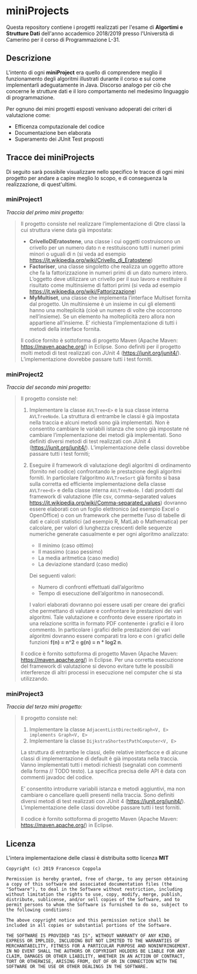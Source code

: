 # miniProjects 

Questa repository contiene i progetti realizzati per l'esame di **Algortimi e Strutture Dati** dell'anno accademico 2018/2019 presso l'Università di Camerino per il corso di Programmazione L-31.

## Descrizione

L'intento di ogni **miniProject** era quello di comprendere meglio il funzionamento degli algoritmi illustrati durante il corso e sul come implementarli adeguatamente in Java. Discorso analogo per ciò che concerne le strutture dati e il loro comportamento nel medesimo linguaggio di programmazione.

Per ognuno dei mini progetti esposti venivano adoperati dei criteri di valutazione come:
- Efficenza computazionale del codice
- Documentazione ben elaborata
- Superamento dei JUnit Test proposti 

## Tracce dei miniProjects

Di seguito sarà possibile visualizzare nello specifico le tracce di ogni mini progetto per andare a capire meglio lo scopo, e di conseguenza la realizzazione, di quest'ultimi.

### miniProject1

*Traccia del primo mini progetto:*

> Il progetto consiste nel realizzare l’implementazione di Qtre classi la cui struttura viene data già impostata: 
> - **CrivelloDiEratostene**,	una	classe	i	cui	oggetti	costruiscono	un	crivello	per	un	numero	dato	n	e	restituiscono	tutti	i	numeri	primi	minori	o	uguali	di	n	(si	veda	ad	esempio	https://it.wikipedia.org/wiki/Crivello_di_Eratostene)
> - **Factoriser**,	una	classe	singoletto	che	realizza	un	oggetto	attore	che	fa	la	fattorizzazione	in	numeri primi	di	un	dato	numero	intero.	L’oggetto deve	utilizzare un	crivello	per	il	suo	lavoro	e	restituire	il	risultato	come multinsieme di	fattori	primi	(si	veda	ad	esempio	https://it.wikipedia.org/wiki/Fattorizzazione)
> - **MyMultiset**,	una	classe	che	implementa	l’interface Multiset<E> fornita	dal	progetto.	Un	multinsieme è	un	insieme	in	cui	gli	elementi	hanno	una	molteplicità	(cioè	un	numero	di	volte	che	occorrono	nell’insieme).	Se	un	elemento	ha	molteplicità	zero	allora	non	appartiene	all’insieme.	E’	richiesta l’implementazione	di	tutti	i	metodi	della	interface fornita.	
> 
> Il	codice	fornito	è	sottoforma	di	progetto	Maven	(Apache	Maven:	https://maven.apache.org/)	in	Eclipse.	Sono	definiti	per	il	progetto	molti	metodi di	test	realizzati	con	JUnit	4	(https://junit.org/junit4/).	L’implementazione	dovrebbe	passare tutti	i	test	forniti.	

### miniProject2

*Traccia del secondo mini progetto:*

> Il	progetto	consiste	nel:
> 1. Implementare	la	classe	```AVLTree<E>``` e	la	sua	classe	interna	```AVLTreeNode```.	La	struttura	di	entrambe	le	classi	è già	impostata	nella	traccia	e	alcuni	metodi	sono	già	implementati.	Non	è	consentito	cambiare	le	variabili	istanza	che	sono	già	impostate	né	cambiare	l’implementazione	dei	metodi	già	implementati. Sono	definiti	diversi	metodi	di	test	realizzati	con	JUnit	4	(https://junit.org/junit4/). L’implementazione	delle	classi	dovrebbe	passare	tutti	i	test	forniti;
> 2. Eseguire	il	framework	di	valutazione	degli	algoritmi	di	ordinamento	(fornito	nel	codice)	confrontando	le	prestazione	degli	algoritmi	forniti.	In	particolare	l’algoritmo	```AVLTreeSort``` già	fornito	si	basa	sulla	corretta	ed	efficiente	implementazione	della	classe	```AVLTree<E>``` e	della	classe	interna	```AVLTreeNode```.	I	dati	prodotti	dal	framework	di	valutazione	(file	csv, comma-separated	values https://it.wikipedia.org/wiki/Comma-separated_values)	dovranno	essere	elaborati	con	un	foglio	elettronico	(ad	esempio	Excel	o	OpenOffice)	o	con	un	framework	che	permette	l’uso	di	tabelle	di	dati	e	calcoli	statistici	(ad esempio	R,	MatLab	o	Mathematica)	per	calcolare,	per	valori	di	lunghezza	crescenti	delle	sequenze	numeriche generate	casualmente	e	per	ogni	algoritmo	analizzato:
>    + Il	minimo (caso	ottimo)
>    + Il	massimo (caso	pessimo)
>    + La	media	aritmetica	(caso	medio)
>    + La	deviazione	standard	(caso	medio)
>
>    Dei seguenti valori:
>    + Numero	di	confronti	effettuati	dall’algoritmo
>    + Tempo	di	esecuzione	dell’algoritmo	in	nanosecondi.
> 
>    I	valori	elaborati	dovranno	poi	essere	usati	per	creare	dei	grafici	che	permettano	di	valutare	e	confrontare	le	prestazioni	dei	vari	algoritmi.	Tale	valutazione	e	confronto	deve	essere	riportato	in	una	relazione	scritta	in	formato	PDF	contenente	i	grafici	e	il	loro	commento.	In	particolare	i	grafici	delle	prestazioni	dei vari	algoritmi	dovranno	essere	comparati	tra	loro	e	con	i	grafici	delle	funzioni	**f(n)	=	n^2** e	**g(n)	=	n	*	log2 n**.
>
> Il	codice	è	fornito	sottoforma	di	progetto	Maven	(Apache	Maven:	https://maven.apache.org/)	in	Eclipse.	Per	una	corretta	esecuzione	del	framework	di	valutazione	si	devono	evitare	tutte	le	possibili	interferenze	di	altri	processi	in	esecuzione	nel computer	che	si	sta	utilizzando.	

### miniProject3

*Traccia del terzo mini progetto:*

>Il	progetto	consiste	nel:
>1. Implementare	la	classe ```AdjacentListDirectedGraph<V, E> implements Graph<V, E>``` 
>2. Implementare	la	classe	```DijkstraShortestPathComputer<V, E>```
>
> La	struttura	di	entrambe	le	classi,	delle	relative	interfacce e	di	alcune	classi	di	implementazione	di	default	è già	impostata	nella	traccia.	 Vanno	implementati	tutti	i	metodi	richiesti	(segnalati	con	commenti	della	forma	// TODO testo).	La	specifica	precisa	delle	API	è	data	con	commenti	javadoc	del	codice.	
> 
> E’ consentito	introdurre	variabili	istanza	e	metodi	aggiuntivi,	ma	non	cambiare	o	cancellare	quelli	presenti	nella	traccia. Sono	definiti	diversi	metodi	di	test	realizzati	con	JUnit	4	(https://junit.org/junit4/).	L’implementazione	delle	classi	dovrebbe	passare	tutti	i	test	forniti.
> 
> Il	codice	è	fornito	sottoforma	di progetto	Maven	(Apache	Maven:	https://maven.apache.org/)	in	Eclipse.	

## Licenza

L'intera implementazione delle classi è distribuita sotto licenza **MIT** 

```
Copyright (c) 2019 Francesco Coppola

Permission is hereby granted, free of charge, to any person obtaining a copy of this software and associated documentation files (the "Software"), to deal in the Software without restriction, including without limitation the rights to use, copy, modify, merge, publish, distribute, sublicense, and/or sell copies of the Software, and to permit persons to whom the Software is furnished to do so, subject to the following conditions:

The above copyright notice and this permission notice shall be included in all copies or substantial portions of the Software.

THE SOFTWARE IS PROVIDED "AS IS", WITHOUT WARRANTY OF ANY KIND, EXPRESS OR IMPLIED, INCLUDING BUT NOT LIMITED TO THE WARRANTIES OF MERCHANTABILITY, FITNESS FOR A PARTICULAR PURPOSE AND NONINFRINGEMENT. IN NO EVENT SHALL THE AUTHORS OR COPYRIGHT HOLDERS BE LIABLE FOR ANY CLAIM, DAMAGES OR OTHER LIABILITY, WHETHER IN AN ACTION OF CONTRACT, TORT OR OTHERWISE, ARISING FROM, OUT OF OR IN CONNECTION WITH THE SOFTWARE OR THE USE OR OTHER DEALINGS IN THE SOFTWARE.
```

 

